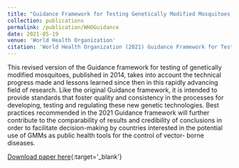 ```yaml
---
title: "Guidance Framework for Testing Genetically Modified Mosquitoes, Second Edition"
collection: publications
permalink: /publication/WHOGuidance
date: 2021-05-19
venue: 'World Health Organization'
citation: 'World Health Organization (2021) Guidance Framework for Testing Genetically Modified Mosquitoes, Second Edition. World Health Organization, Geneva'
---
```


This revised version of the Guidance framework for testing of genetically modified mosquitoes, published in 2014, takes into account the technical progress made and lessons learned since then in this rapidly advancing field of research. Like the original Guidance framework, it is intended to provide standards that foster quality and consistency in the processes for developing, testing and regulating these new genetic technologies. Best practices recommended in the 2021 Guidance framework will further contribute to the comparability of results and credibility of conclusions in order to facilitate decision-making by countries interested in the potential use of GMMs as public health tools for the control of vector- borne diseases.

[Download paper here](https://apps.who.int/iris/rest/bitstreams/1347934/retrieve){:target='_blank'}

